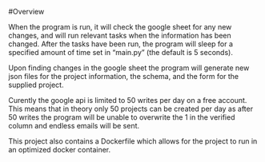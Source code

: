 #Overview

When the program is run, it will check the google sheet for any new changes, and will run relevant tasks when the information has been changed. After the tasks have been run, the program will sleep  for a specified amount of time set in “main.py” (the default is 5 seconds). 

Upon finding changes in the google sheet the program will generate new json files for the project information, the schema, and the form for the supplied project. 

Curently the google api is limited to 50 writes per day on a free account.  This means that in theory only 50 projects can be created per day as after 50 writes the program will be unable to overwrite the 1 in the verified column and endless emails will be sent.

This project also contains a Dockerfile which allows for the project to run in an optimized docker container.  
